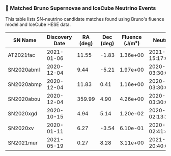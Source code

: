 ### 🧊 Matched Bruno Supernovae and IceCube Neutrino Events

This table lists SN–neutrino candidate matches found using Bruno's fluence model and IceCube HESE data.

| SN Name     | Discovery Date | RA (deg) | Dec (deg) | Fluence (J/m²) | Neutrino Time       | Sep (°) | Energy (TeV) |
|-------------|----------------|----------|-----------|----------------|----------------------|---------|---------------|
| AT2021fac | 2021-01-06 | 11.55 | -1.83 | 1.36e+00 | 2021-01-06 15:17:09.462912 | 7.17 | 37913.48 |
| SN2020abml | 2020-12-04 | 9.44 | -5.21 | 1.97e+00 | 2020-12-03 03:30:04.236768 | 7.36 | 158442.8 |
| SN2020abmp | 2020-12-04 | 11.83 | 0.41 | 1.16e+00 | 2020-12-03 03:30:04.236768 | 7.98 | 158442.8 |
| SN2020abou | 2020-12-04 | 359.99 | 4.90 | 4.26e+00 | 2020-12-03 03:30:04.236768 | 6.55 | 158442.8 |
| SN2020xgd | 2020-10-15 | 4.94 | 5.14 | 1.20e-02 | 2020-10-14 02:13:27.532128 | 5.00 | 78845.49 |
| SN2020xv | 2020-01-11 | 6.27 | -3.54 | 6.10e-01 | 2020-01-10 02:41:48.946848 | 6.80 | 29550.717 |
| SN2021mur | 2021-05-19 | 0.27 | 8.28 | 3.11e+00 | 2021-05-19 20:40:02.932320 | 9.12 | 76622.49 |